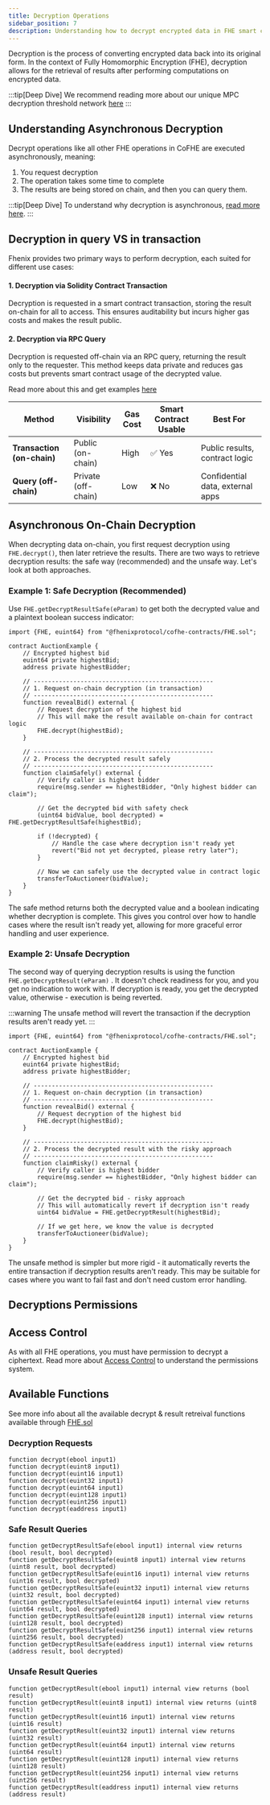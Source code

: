 ```yaml
---
title: Decryption Operations
sidebar_position: 7
description: Understanding how to decrypt encrypted data in FHE smart contracts
---
```


Decryption is the process of converting encrypted data back into its original form. In the context of Fully Homomorphic Encryption (FHE), decryption allows for the retrieval of results after performing computations on encrypted data.

:::tip[Deep Dive]
We recommend reading more about our unique MPC decryption threshold network [here](../architecture/internal-utilities/threshold-network.md)
:::

## Understanding Asynchronous Decryption

Decrypt operations like all other FHE operations in CoFHE are executed asynchronously, meaning:
1. You request decryption
2. The operation takes some time to complete
3. The results are being stored on chain, and then you can query them.

:::tip[Deep Dive]
To understand why decryption is asynchronous, [read more here](./data-evaluation.md).
:::

## Decryption in query VS in transaction

Fhenix provides two primary ways to perform decryption, each suited for different use cases:

#### **1. Decryption via Solidity Contract Transaction**
Decryption is requested in a smart contract transaction, storing the result on-chain for all to access. This ensures auditability but incurs higher gas costs and makes the result public.

#### **2. Decryption via RPC Query**
Decryption is requested off-chain via an RPC query, returning the result only to the requester. This method keeps data private and reduces gas costs but prevents smart contract usage of the decrypted value.

Read more about this and get examples [here](../cofhejs/)

| **Method**            | **Visibility**     | **Gas Cost** | **Smart Contract Usable** | **Best For** |
|----------------------|------------------|------------|-----------------------|-------------|
| **Transaction (on-chain)** | Public (on-chain) | High       | ✅ Yes                 | Public results, contract logic |
| **Query (off-chain)**     | Private (off-chain) | Low        | ❌ No                  | Confidential data, external apps |

## Asynchronous On-Chain Decryption

When decrypting data on-chain, you first request decryption using `FHE.decrypt()`, then later retrieve the results. There are two ways to retrieve decryption results: the safe way (recommended) and the unsafe way. Let's look at both approaches.

### Example 1: Safe Decryption (Recommended)

Use `FHE.getDecryptResultSafe(eParam)` to get both the decrypted value and a plaintext boolean success indicator:

```sol
import {FHE, euint64} from "@fhenixprotocol/cofhe-contracts/FHE.sol";

contract AuctionExample {
    // Encrypted highest bid
    euint64 private highestBid;
    address private highestBidder;
    
    // --------------------------------------------------
    // 1. Request on-chain decryption (in transaction)
    // --------------------------------------------------
    function revealBid() external {
        // Request decryption of the highest bid
        // This will make the result available on-chain for contract logic
        FHE.decrypt(highestBid);
    }

    // --------------------------------------------------
    // 2. Process the decrypted result safely
    // --------------------------------------------------
    function claimSafely() external {
        // Verify caller is highest bidder
        require(msg.sender == highestBidder, "Only highest bidder can claim");

        // Get the decrypted bid with safety check
        (uint64 bidValue, bool decrypted) = FHE.getDecryptResultSafe(highestBid);

        if (!decrypted) {
            // Handle the case where decryption isn't ready yet
            revert("Bid not yet decrypted, please retry later");
        }

        // Now we can safely use the decrypted value in contract logic
        transferToAuctioneer(bidValue);
    }
}
```

The safe method returns both the decrypted value and a boolean indicating whether decryption is complete. This gives you control over how to handle cases where the result isn't ready yet, allowing for more graceful error handling and user experience.

### Example 2: Unsafe Decryption

The second way of querying decryption results is using the function `FHE.getDecryptResult(eParam)` .
It doesn't check readiness for you, and you get no indication to work with. If decryption is ready, you get the decrypted value, otherwise - execution is being reverted. 

:::warning
The unsafe method will revert the transaction if the decryption results aren't ready yet.
:::

```sol
import {FHE, euint64} from "@fhenixprotocol/cofhe-contracts/FHE.sol";

contract AuctionExample {
    // Encrypted highest bid
    euint64 private highestBid;
    address private highestBidder;
    
    // --------------------------------------------------
    // 1. Request on-chain decryption (in transaction)
    // --------------------------------------------------
    function revealBid() external {
        // Request decryption of the highest bid
        FHE.decrypt(highestBid);
    }

    // --------------------------------------------------
    // 2. Process the decrypted result with the risky approach
    // --------------------------------------------------
    function claimRisky() external {
        // Verify caller is highest bidder
        require(msg.sender == highestBidder, "Only highest bidder can claim");
        
        // Get the decrypted bid - risky approach
        // This will automatically revert if decryption isn't ready
        uint64 bidValue = FHE.getDecryptResult(highestBid);
        
        // If we get here, we know the value is decrypted
        transferToAuctioneer(bidValue);
    }
}
```

The unsafe method is simpler but more rigid - it automatically reverts the entire transaction if decryption results aren't ready. This may be suitable for cases where you want to fail fast and don't need custom error handling.

## Decryptions Permissions

## Access Control

As with all FHE operations, you must have permission to decrypt a ciphertext. Read more about [Access Control](./acl-mechanism.md) to understand the permissions system.

## Available Functions

See more info about all the available decrypt & result retreival functions available through [FHE.sol](../solidity-api/FHE.md#encryption-and-decryption)

### Decryption Requests
```solidity
function decrypt(ebool input1)
function decrypt(euint8 input1)
function decrypt(euint16 input1)
function decrypt(euint32 input1)
function decrypt(euint64 input1)
function decrypt(euint128 input1)
function decrypt(euint256 input1)
function decrypt(eaddress input1)
```

### Safe Result Queries
```solidity
function getDecryptResultSafe(ebool input1) internal view returns (bool result, bool decrypted)
function getDecryptResultSafe(euint8 input1) internal view returns (uint8 result, bool decrypted)
function getDecryptResultSafe(euint16 input1) internal view returns (uint16 result, bool decrypted)
function getDecryptResultSafe(euint32 input1) internal view returns (uint32 result, bool decrypted)
function getDecryptResultSafe(euint64 input1) internal view returns (uint64 result, bool decrypted)
function getDecryptResultSafe(euint128 input1) internal view returns (uint128 result, bool decrypted)
function getDecryptResultSafe(euint256 input1) internal view returns (uint256 result, bool decrypted)
function getDecryptResultSafe(eaddress input1) internal view returns (address result, bool decrypted)
```

### Unsafe Result Queries
```solidity
function getDecryptResult(ebool input1) internal view returns (bool result)
function getDecryptResult(euint8 input1) internal view returns (uint8 result)
function getDecryptResult(euint16 input1) internal view returns (uint16 result)
function getDecryptResult(euint32 input1) internal view returns (uint32 result)
function getDecryptResult(euint64 input1) internal view returns (uint64 result)
function getDecryptResult(euint128 input1) internal view returns (uint128 result)
function getDecryptResult(euint256 input1) internal view returns (uint256 result)
function getDecryptResult(eaddress input1) internal view returns (address result)
```
